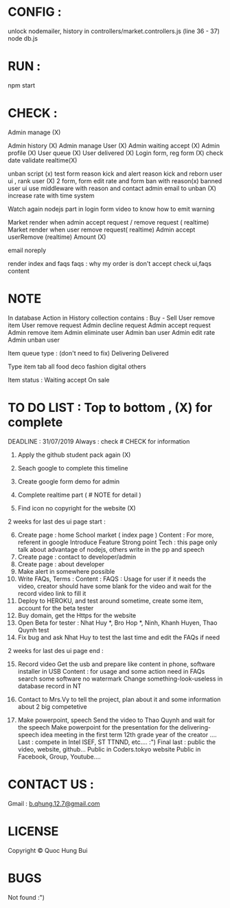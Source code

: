 # CONFIG : 
unlock nodemailer, history in controllers/market.controllers.js (line 36 - 37)
node db.js

# RUN :
npm start

# CHECK :
Admin manage (X)

Admin history (X)
Admin manage User (X)
Admin waiting accept (X)
Admin profile (X)
User queue (X)
User delivered (X) 
Login form, reg form (X)
check date validate realtime(X)


unban script (x)
test form reason kick and alert reason kick and reborn user ui , rank user (X)
2 form, form edit rate and form ban with reason(x)
banned user ui use middleware with reason and contact admin email to unban  (X)
increase rate with time system


Watch  again nodejs part in login form video to know how to emit warning


Market render when admin accept request / remove request ( realtime)
Market render when user remove request( realtime)
Admin accept userRemove (realtime)
Amount (X)


email noreply




render index and faqs
faqs : why my order is don't accept
check ui,faqs content

# NOTE
In database
Action in History collection contains :
Buy - Sell 
User remove item
User remove request
Admin decline request
Admin accept request 
Admin remove item
Admin eliminate user
Admin ban user 
Admin edit rate
Admin unban user


Item queue type : (don't need to fix)
Delivering
Delivered 

Type item tab
all
food
deco
fashion
digital
others


Item status : 
Waiting accept
On sale


# TO DO LIST : Top to bottom , (X) for complete
DEADLINE : 31/07/2019
Always : check # CHECK for information


1. Apply the github student pack again (X)
2. Seach google to complete this timeline

3. Create google form demo for admin
4. Complete realtime part ( # NOTE for detail )
5. Find icon no copyright for the website (X)


2 weeks for last des ui page start :

6. Create page : home School market ( index page )
    Content : For more, referent in google
        Introduce
        Feature
        Strong point
        Tech : this page only talk about advantage of nodejs, others write in the pp and speech
7. Create page : contact to developer/admin  
8. Create page : about developer
9. Make alert in somewhere possible 
10. Write FAQs, Terms  : 
    Content :
        FAQS : 
            Usage for user
            if it needs the video, creator should have some blank for the video and wait for the record video link to fill it
11. Deploy to HEROKU, and test around sometime, create some item, account for the beta tester
12. Buy domain, get the Https for the website
13. Open Beta for tester : Nhat Huy *, Bro Hop *, Ninh, Khanh Huyen, Thao Quynh test
14. Fix bug and ask Nhat Huy to test the last time and edit the FAQs if need

2 weeks for last des ui page end :


15. Record video
    Get the usb and prepare like content in phone, software installer in USB 
    Content :
        for usage and some action need in FAQs 
        search some software no watermark 
        Change something-look-useless in database 
        record in NT 

16. Contact to Mrs.Vy to tell the project, plan about it and some information about 2 big competetive  
17. Make powerpoint, speech 
    Send the video to Thao Quynh and wait for the speech
    Make powerpoint for the presentation for the delivering-speech idea meeting in the first term 12th grade year of the creator
....
Last : compete in Intel ISEF, ST TTNND, etc.... :") 
Final last : public the video, website, github...
    Public in Coders.tokyo website 
    Public in Facebook, Group, Youtube....

# CONTACT US :
Gmail : b.qhung.12.7@gmail.com

# LICENSE
Copyright © Quoc Hung Bui 


# BUGS
Not found :") 